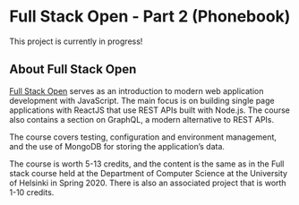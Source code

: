 # Full Stack Open - Part 2 (Phonebook)
This project is currently in progress!

## About Full Stack Open
[Full Stack Open](https://fullstackopen.com/en/) serves as an introduction to modern web application development with JavaScript. The main focus is on building single page applications with ReactJS that use REST APIs built with Node.js. The course also contains a section on GraphQL, a modern alternative to REST APIs.

The course covers testing, configuration and environment management, and the use of MongoDB for storing the application’s data.

The course is worth 5-13 credits, and the content is the same as in the Full stack course held at the Department of Computer Science at the University of Helsinki in Spring 2020. There is also an associated project that is worth 1-10 credits.

<!-- ## Live Site URL


## Website Preview

 -->
